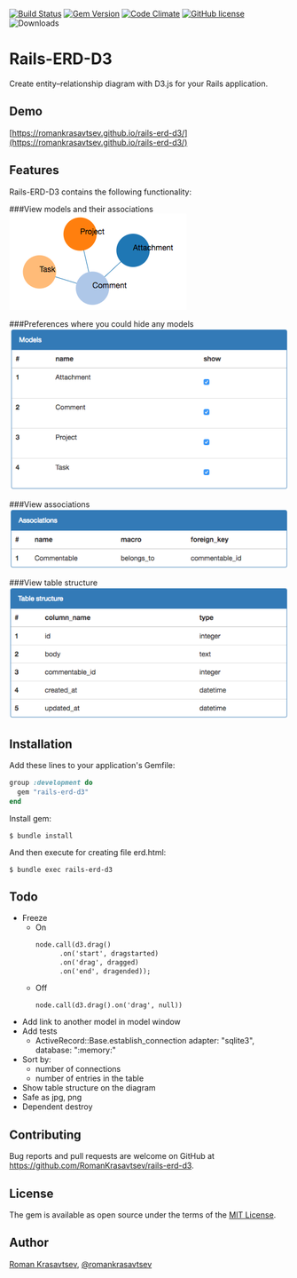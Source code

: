 [![Build Status](https://travis-ci.org/RomanKrasavtsev/rails-erd-d3.svg?branch=master)](https://travis-ci.org/RomanKrasavtsev/rails-erd-d3)
[![Gem Version](https://badge.fury.io/rb/rails-erd-d3.svg)](https://badge.fury.io/rb/rails-erd-d3)
[![Code Climate](https://codeclimate.com/github/RomanKrasavtsev/rails-erd-d3/badges/gpa.svg)](https://codeclimate.com/github/RomanKrasavtsev/rails-erd-d3)
[![GitHub license](https://img.shields.io/badge/license-MIT-blue.svg)](https://raw.githubusercontent.com/RomanKrasavtsev/rails-erd-d3/master/LICENSE.txt)
![Downloads](http://ruby-gem-downloads-badge.herokuapp.com/rails-erd-d3?type=total)

# Rails-ERD-D3

Create entity–relationship diagram with D3.js for your Rails application.

## Demo
[https://romankrasavtsev.github.io/rails-erd-d3/](https://romankrasavtsev.github.io/rails-erd-d3/)

## Features
Rails-ERD-D3 contains the following functionality:

###View models and their associations
![Models](https://github.com/RomanKrasavtsev/rails-erd-d3/raw/master/images/models.png)

###Preferences where you could hide any models
![Preferences](https://github.com/RomanKrasavtsev/rails-erd-d3/raw/master/images/preferences.png)

###View associations
![Associations](https://github.com/RomanKrasavtsev/rails-erd-d3/raw/master/images/associations.png)

###View table structure
![Table structure](https://github.com/RomanKrasavtsev/rails-erd-d3/raw/master/images/table_structure.png)

## Installation

Add these lines to your application's Gemfile:

```ruby
group :development do
  gem "rails-erd-d3"
end
```

Install gem:
```shall
$ bundle install
```

And then execute for creating file erd.html:
```shall
$ bundle exec rails-erd-d3
```

## Todo
- Freeze
  - On
    ```
    node.call(d3.drag()
          .on('start', dragstarted)
          .on('drag', dragged)
          .on('end', dragended));
    ```
  - Off
    ```
    node.call(d3.drag().on('drag', null))
    ```  
- Add link to another model in model window
- Add tests
  - ActiveRecord::Base.establish_connection adapter: "sqlite3", database: ":memory:"
- Sort by:
  - number of connections
  - number of entries in the table
- Show table structure on the diagram
- Safe as jpg, png
- Dependent destroy

## Contributing

Bug reports and pull requests are welcome on GitHub at https://github.com/RomanKrasavtsev/rails-erd-d3.

## License

The gem is available as open source under the terms of the [MIT License](http://opensource.org/licenses/MIT).

## Author

[Roman Krasavtsev](https://github.com/RomanKrasavtsev), [@romankrasavtsev](https://twitter.com/romankrasavtsev)
